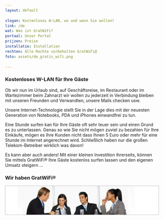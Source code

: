 ```yaml
---
layout: default

slogan: Kostenloses W-LAN, wo und wann Sie wollen!
link: /de
wat: Was ist GratWiFi?
portaal: Unser Portal
prijzen: Preise
installatie: Installation
rechten: Alle Rechte vorbehalten GratWiFi@
foto: assets/de_gratis_wifi.png

---
```


### Kostenloses W-LAN für Ihre Gäste

   Ob wir nun im Urlaub sind, auf Geschäftsreise, im Restaurant oder im Wartezimmer beim Zahnarzt wir wollen zu jederzeit in Verbindung bleiben mit unseren Freunden und Verwandten, unsere Mails checken usw.

   Unsere Internet-Technologie stellt Sie in der Lage dies mit der neuesten Generation von Notebooks, PDA und iPhones einwandfrei zu tun.

   Eine Stunde surfen kan für Ihre Gäste oft sehr teuer sein und einen Grund es zu unterlassen. Genau so wie Sie nicht mögen zuviel zu bezahlen für Ihre Einkäufe, mögen es Ihre Kunden nicht dass Ihnen 5 Euro oder mehr für eine Stunde im Internet angerechnet wird. Schließlich haben nur die großen Telekom-Betreiber wirklich was davon!

   Es kann aber auch anders! Mit einer kleinen Investition ihrerseits, können Sie mittels GratWiFi® Ihre Gäste kostenlos surfen lassen und den eigenen Umsatz steigern ...

### Wir haben GratWiFi®

![](assets/people.png)
